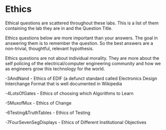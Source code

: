 # Ethics

Ethical questions are scattered throughout these labs. This is a list of them containing the lab they are in and the Question Title. 

Ethics questions below are more important than your answers. The goal in answering them is to remember the question. So the best answers are a non-trivial, thoughtful, relevant hypothesis. 

Ethics questions are not about individual morality. They are more about the self policing of the electrical/computer engineering community and how we as engineers grow this technology for the world. 

-3AndNand - Ethics of EDIF (a defunct standard called Electronics Design Interchange Format that is well documented in Wikipedia

-4LotsOfGates - Ethics of choosing which Algorithms to Learn

-5MuxofMux - Ethics of Change

-6Testing&TruthTables - Ethics of Testing

-7FourSevenSegDisplays - Ethics of Different Institutional Objectives



